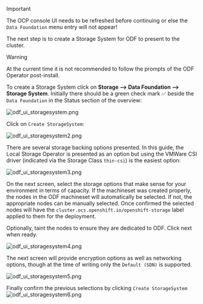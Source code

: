 > [!IMPORTANT]
> The OCP console UI needs to be refreshed before continuing or else the `Data Foundation` menu entry will not appear!

The next step is to create a Storage System for ODF to present to the cluster.

> [!WARNING]
> At the current time it is not recommended to follow the prompts of the ODF Operator post-install.

To create a Storage System click on **Storage --> Data Foundation --> Storage System**. Initially there should be a green check mark :white_check_mark: beside the `Data Foundation` in the Status section of the overview:

![odf_ui_storagesystem.png](../../images/odf_ui_storagesystem.png)

Click on `Create StorageSystem`:

![odf_ui_storagesystem2.png](../../images/odf_ui_storagesystem2.png)

There are several storage backing options presented. In this guide, the Local Storage Operator is presented as an option but using the VMWare CSI driver (indicated via the Storage Class `thin-csi`) is the easiest option:

![odf_ui_storagesystem3.png](../../images/odf_ui_storagesystem3.png)

On the next screen, select the storage options that make sense for your environment in terms of capacity. If the machineset was created properly, the nodes in the ODF machineset will automatically be selected. If not, the appropriate nodes can be manually selected. Once confirmed the selected nodes will have the `cluster.ocs.openshift.io/openshift-storage` label applied to them for the deployment. 

Optionally, taint the nodes to ensure they are dedicated to ODF. Click next when ready.

![odf_ui_storagesystem4.png](../../images/odf_ui_storagesystem4.png)

The next screen will provide encryption options as well as networking options, though at the time of writing only the `Default (SDN)` is supported.

![odf_ui_storagesystem5.png](../../images/odf_ui_storagesystem5.png)

Finally confirm the previous selections by clicking `Create StorageSystem`
![odf_ui_storagesystem6.png](../../images/odf_ui_storagesystem6.png)